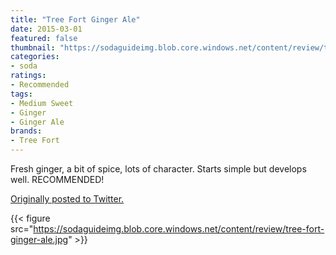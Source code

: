 ```yaml
---
title: "Tree Fort Ginger Ale"
date: 2015-03-01
featured: false
thumbnail: "https://sodaguideimg.blob.core.windows.net/content/review/thumbs/tree-fort-ginger-ale.jpg"
categories:
- soda
ratings:
- Recommended
tags:
- Medium Sweet
- Ginger
- Ginger Ale
brands:
- Tree Fort
---
```


Fresh ginger, a bit of spice, lots of character. Starts simple but develops well. RECOMMENDED!

[Originally posted to Twitter.](https://twitter.com/Cavorter/status/572251730727071744)

{{< figure src="https://sodaguideimg.blob.core.windows.net/content/review/tree-fort-ginger-ale.jpg" >}}
